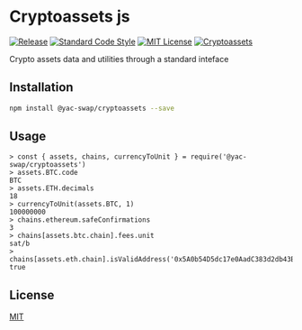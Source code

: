# Cryptoassets js

[![Release](https://github.com/liquality/cryptoassets/actions/workflows/release.yml/badge.svg)](https://github.com/liquality/cryptoassets/actions/workflows/release.yml)
[![Standard Code Style](https://img.shields.io/badge/codestyle-standard-brightgreen.svg)](https://github.com/standard/standard)
[![MIT License](https://img.shields.io/badge/license-MIT-brightgreen.svg)](./LICENSE.md)
[![Cryptoassets](https://img.shields.io/npm/dt/@yac-swap/cryptoassets.svg)](https://npmjs.com/package/@yac-swap/cryptoassets)

Crypto assets data and utilities through a standard inteface

## Installation

```bash
npm install @yac-swap/cryptoassets --save
```

## Usage

```
> const { assets, chains, currencyToUnit } = require('@yac-swap/cryptoassets')
> assets.BTC.code
BTC
> assets.ETH.decimals
18
> currencyToUnit(assets.BTC, 1)
100000000
> chains.ethereum.safeConfirmations
3
> chains[assets.btc.chain].fees.unit
sat/b
> chains[assets.eth.chain].isValidAddress('0x5A0b54D5dc17e0AadC383d2db43B0a0D3E029c4c)
true

```

## License

[MIT](./LICENSE.md)
